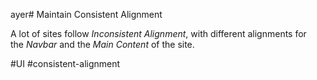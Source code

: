 ayer# Maintain Consistent Alignment

A lot of sites follow _Inconsistent Alignment_, with different alignments for the _Navbar_ and the _Main Content_ of the site. 

#UI #consistent-alignment
